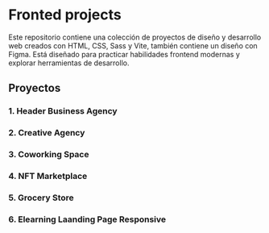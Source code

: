 # Fronted projects

Este repositorio contiene una colección de proyectos de diseño y desarrollo web creados con HTML, CSS, Sass y Vite, también contiene un diseño con Figma. Está diseñado para practicar habilidades frontend modernas y explorar herramientas de desarrollo.

## Proyectos

### 1. Header Business Agency
### 2. Creative Agency
### 3. Coworking Space
### 4. NFT Marketplace
### 5. Grocery Store
### 6. Elearning Laanding Page Responsive

